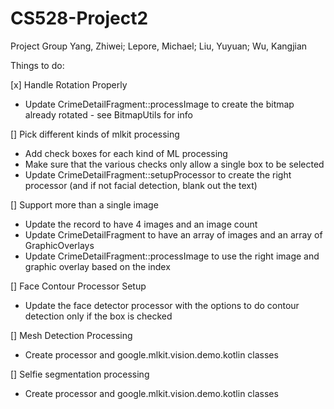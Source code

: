 # CS528-Project2
Project Group 
Yang, Zhiwei; Lepore, Michael; Liu, Yuyuan; Wu, Kangjian

Things to do:

[x] Handle Rotation Properly
* Update CrimeDetailFragment::processImage to create the bitmap already rotated - see BitmapUtils for info

[] Pick different kinds of mlkit processing
* Add check boxes for each kind of ML processing
* Make sure that the various checks only allow a single box to be selected
* Update CrimeDetailFragment::setupProcessor to create the right processor (and if not facial detection, blank out the text)

[] Support more than a single image
* Update the record to have 4 images and an image count
* Update CrimeDetailFragment to have an array of images and an array of GraphicOverlays
* Update CrimeDetailFragment::processImage to use the right image and graphic overlay based on the index

[] Face Contour Processor Setup
* Update the face detector processor with the options to do contour detection only if the box is checked

[] Mesh Detection Processing
* Create processor and google.mlkit.vision.demo.kotlin classes

[] Selfie segmentation processing
* Create processor and google.mlkit.vision.demo.kotlin classes
